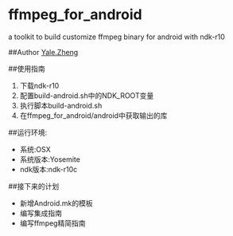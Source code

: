 # ffmpeg_for_android
a toolkit to build customize ffmpeg binary for android with ndk-r10

##Author
[Yale.Zheng](mailto://yale.zheng@icloud.com)

##使用指南
1.	下载ndk-r10
2.	配置build-android.sh中的NDK_ROOT变量
3.	执行脚本build-android.sh
4.	在ffmpeg_for_android/android中获取输出的库

##运行环境:
+	系统:OSX
+	系统版本:Yosemite
+	ndk版本:ndk-r10c	

##接下来的计划
+	新增Android.mk的模板
+	编写集成指南
+	编写ffmpeg精简指南
